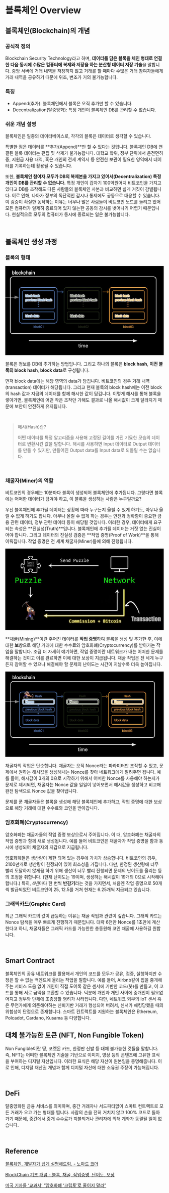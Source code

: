 # 블록체인 Overview

## 블록체인(Blockchain)의 개념

### 공식적 정의

Blockchain Security Technology라고 하며, **데이터를 담은 블록을 체인 형태로 연결한 다음 동시에 수많은 컴퓨터에 복제와 저장을 하는 분산형 데이터 저장 기술**을 말합니다. 중앙 서버에 거래 내역을 저장하지 않고 거래를 할 때마다 수많은 거래 참여자들에게 거래 내역을 공유하기 때문에 위조, 변조가 거의 불가능합니다.

### 특징

* Append(추가): 블록체인에서 블록은 오직 추가만 할 수 있습니다.
* Decentralization(탈중앙화): 특정 개인이 블록체인 DB를 관리할 수 없습니다.

### 쉬운 개념 설명

블록체인은 일종의 데이터베이스로, 각각의 블록은 데이터로 생각할 수 있습니다.

특별한 점은 데이터를 **추가(Append)**만 할 수 있다는 것입니다. 블록체인 DB에 연결된 블록 데이터는 편집 및 삭제가 불가능합니다. 대학교 학위, 정부 단위에서 운전면허증, 지원금 사용 내역, 혹은 개인의 전세 계약서 등 안전한 보관이 필요한 영역에서 데이터를 기록하는데 활용될 수 있습니다.

또한, **블록체인 참여자 모두가 DB의 복제본을 가지고 있어서(Decentralization) 특정 개인이 DB를 관리할 수 없습니다.** 특정 개인이 갑자기 100억원어치 비트코인을 가지고 있다고 DB를 조작해도 다른 사람들의 블록체인 사본과 비교하면 쉽게 거짓이 감별됩니다. 이로 인해, 나아가 정부의 독단적인 감시나 통제에도 공동으로 대응할 수 있습니다. 이 검증이 확실한 동작하는 이유는 너무나 많은 사람들이 비트코인 노드를 돌리고 있어 모든 컴퓨터가 일제히 종료되어 있지 않는한 공동의 감시를 벗어나기 어렵기 때문입니다. 현실적으로 모두의 컴퓨터가 동시에 종료되는 일은 불가능합니다.

​    

## 블록체인 생성 과정

### 블록의 형태

![block](../image/blockchain_img/block.JPG)

블록은 정보를 DB에 추가하는 방법입니다. 그리고 하나의 블록은 **block hash**, **이전 블록의 block hash**, **block data**로 구성됩니다.

먼저 block data에는 해당 영역의 data가 담깁니다. 비트코인의 경우 거래 내역(transaction) 데이터가 해당됩니다. 그리고 현재 블록의 block hash에는 이전 block의 hash 값과 지금의 데이터를 함께 해시한 값이 담깁니다. 이렇게 해시를 통해 블록을 쌓아가면, 블록체인에 어떤 작은 조작만 가해도 결과로 나올 해시값이 크게 달라지기 때문에 보안이 안전하게 유지됩니다.

​    

> 해시(Hash)란?
>
> 어떤 데이터를 특정 알고리즘을 사용해 고정된 길이를 가진 기묘한 모습의 데이터로 변환시킨 값을 말합니다. 해시를 사용하면 Input 데이터로 Output 데이터를 만들 수 있지만, 만들어진 Output data를 Input data로 되돌릴 수는 없습니다.

​    

### 채굴자(Miner)의 역할

비트코인의 경우에는 10분마다 블록이 생성되어 블록체인에 추가됩니다. 그렇다면 블록에는 어떠한 데이터가 담겨야 하고, 이 블록을 생성하는 사람은 누구일까요?

우선 블록체인에 추가될 데이터는 상황에 따라 누구든지 올릴 수 있게 하기도, 아무나 올릴 수 없게 하기도 합니다. 아무나 올릴 수 없게 하는 경우는 안전과 정확함이 중요한 금융 관련 데이터, 정부 관련 데이터 등이 해당될 것입니다. 이러한 경우, 데이터에게 요구되는 속성은 **진실성(Truth)**입니다. 블록체인에 추가될 데이터는 거짓 없는 진실이어야 합니다. 그리고 데이터의 진실성 검증은 **작업 증명(Proof of Work)**을 통해 이뤄집니다. 작업 증명은 전 세계 채굴자(Miner)들에 의해 진행됩니다.

![mining](../image/blockchain_img/mining.JPG)

**채굴(Mining)**이란 주어진 데이터를 **작업 증명**하여 블록을 생성 및 추가한 후, 이에 대한 **보상**으로 해당 거래에 대한 수수료와 암호화폐(Cryptocurrency)를 받아가는 작업을 말합니다. 조금 더 자세히 얘기하면, 작업 증명이란 네트워크가 내는 어떠한 문제를 해결하는 것이고 이를 완료하면 이에 대한 보상이 지급됩니다. 채굴 작업은 전 세계 누구든지 참여할 수 있으나 해결해야 할 문제의 난이도는 시간이 지날수록 더욱 높아집니다.

![](../image/blockchain_img/nonce.JPG)

채굴자의 작업은 단순합니다. 채굴자는 오직 Nonce라는 파라미터만 조작할 수 있고, 문제에서 원하는 해시값을 생성해내는 Nonce를 찾아 네트워크에게 알려주면 됩니다. 예를 들어, 해시값이 3개의 0으로 시작하기 위해서 어떠한 Nonce를 사용해야 하는지가 문제로 제시되면, 채굴자는 Nonce 값을 일일이 넣어보면서 해시값을 생성하고 비교해 완전 탐색으로 Nonce 값을 찾아냅니다.

문제를 푼 채굴자들은 블록을 생성해 해당 블록체인에 추가하고, 작업 증명에 대한 보상으로 해당 거래에 대한 수수료와 코인을 받아갑니다.

### 암호화폐(Cryptocurrency)

암호화폐는 채굴자들의 작업 증명 보상으로서 주어집니다. 이 때, 암호화폐는 채굴자의 작업 증명과 함께 새로 생성됩니다. 예를 들어 비트코인은 채굴자가 작업 증명을 함과 동시에 생성되어 채굴자의 지갑으로 지급됩니다.

암호화폐들은 생산량이 제한 되어 있는 경우에 가치가 상승합니다. 비트코인의 경우, 2100만개로 생산량이 한정되어 있어 희소성을 가집니다. 다만, 한정된 생산량에 너무 빨리 도달하지 않게끔 하기 위해 생산이 너무 빨리 진행되면 문제의 난이도를 올리는 등의 조정을 취합니다. (현재 난이도는 19이며, 생성하는 해시값이 19개의 0으로 시작해야 합니다.) 특히, 4년마다 한 번씩 **반감기**라는 것을 가지면서, 처음엔 작업 증명으로 50개씩 발급되었던 비트코인이 25, 12.5를 거쳐 현재는 6.25개씩 지급되고 있습니다. 

### 그래픽카드(Graphic Card)

최근 그래픽 카드의 값이 급등하는 이유는 채굴 작업과 관련이 깊습니다. 그래픽 카드는 Nonce 탐색을 매우 빠르게 진행하기 때문입니다. 대략 6천만 Nonce를 1초만에 계산한다고 하니, 채굴자들은 그래픽 카드를 가능한한 총동원해 코인 채굴에 사용하길 원합니다.

​    

## Smart Contract

블록체인의 공유 네트워크를 활용해서 개인의 코드를 모두가 공유, 검증, 실행하지만 수정은 할 수 없는 백엔드에 올리는 작업을 말합니다. 예를 들어, Airbnb같이 집을 중개해주는 서비스 도움 없이 개인이 직접 도어록 같은 센서에 기반한 코드(봇)를 만들고, 이 코드를 통해 서로 금액을 교환할 수 있습니다. 덕분에 개인과 개인 사이에 중개인이 필요없어지고 정부와 단체에 조종당할 염려가 사라집니다. 다만, 네트워크 외부의 IoT 센서 혹은 무언가에게 의존해야하는 신뢰기반 거래가 형성되어 버려서, 센서가 해킹당했을 때의 위험성이 단점으로 존재합니다. 스마트 컨트랙트를 지원하는 블록체인은 Ethereum, Polcadot, Cardano, Kusama 등 다양합니다.



## 대체 불가능한 토큰 (NFT, Non Fungible Token)

Non Fungible이란 땅, 포켓몬 카드, 한정판 신발 등 대체 불가능한 것들을 말합니다. 즉, NFT는 어떠한 블록체인 기술을 기반으로 이미지, 영상 등의 콘텐츠에 고유한 표식을 부여하는 디지털 자산입니다. 이러한 표식은 해당 자산이 원본임을 증명해줍니다. 이로 인해, 디지털 재산권 개념과 함께 디지털 자산에 대한 소유권 주장이 가능해집니다.

​    

## DeFi

탈중앙화된 금융 서비스를 의미하며, 중간 거래자나 서드파티없이 스마트 컨트랙트로 모든 거래가 오고 가는 형태를 띕니다. 사람의 손을 전혀 거치지 않고 100% 코드로 돌아가기 때문에, 중간에서 중개 수수료가 지불되거나 관리자에 의해 계좌가 동결될 일이 없습니다.

​    

## Reference

[블록체인. 개발자가 쉽게 설명해드림. - 노마드 코더](https://www.youtube.com/watch?v=Ca7Meu4z-F4&list=PL7jH19IHhOLOJfXeVqjtiawzNQLxOgTdq&index=2&ab_channel=%EB%85%B8%EB%A7%88%EB%93%9C%EC%BD%94%EB%8D%94NomadCoders%EB%85%B8%EB%A7%88%EB%93%9C%EC%BD%94%EB%8D%94NomadCoders)

[BlockChain 기초 개념 - 블록, 채굴, 작업증명, 난이도, 보상](https://steemit.com/kr/@hanmomhanda/blockchain)

[미국 기자들 ‘교과서’ “암호화폐 ‘크립토’로 줄이지 말라”](https://www.coindeskkorea.com/news/articleView.html?idxno=48037)
